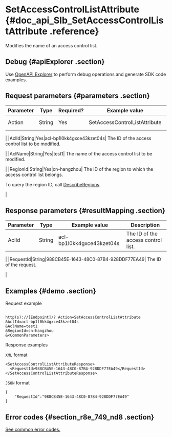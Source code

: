 # SetAccessControlListAttribute {#doc_api_Slb_SetAccessControlListAttribute .reference}

Modifies the name of an access control list.

## Debug {#apiExplorer .section}

Use [OpenAPI Explorer](https://api.aliyun.com/#product=Slb&api=SetAccessControlListAttribute) to perform debug operations and generate SDK code examples.

## Request parameters {#parameters .section}

|Parameter|Type|Required?|Example value|Description|
|---------|----|---------|-------------|-----------|
|Action|String|Yes|SetAccessControlListAttribute| The name of this action. Value: **SetAccessControlListAttribute**

 |
|AclId|String|Yes|acl-bp1l0kk4gxce43kzet04s| The ID of the access control list to be modified.

 |
|AclName|String|Yes|test1| The name of the access control list to be modified.

 |
|RegionId|String|Yes|cn-hangzhou| The ID of the region to which the access control list belongs.

 To query the region ID, call [DescribeRegions](~~27584~~).

 |

## Response parameters {#resultMapping .section}

|Parameter|Type|Example value|Description|
|---------|----|-------------|-----------|
|AclId|String|acl-bp1l0kk4gxce43kzet04s| The ID of the access control list.

 |
|RequestId|String|988CB45E-1643-48C0-87B4-928DDF77EA49| The ID of the request.

 |

## Examples {#demo .section}

Request example

``` {#request_demo}

http(s)://[Endpoint]/? Action=SetAccessControlListAttribute
&AclId=acl-bp1l0kk4gxce43kzet04s 
&AclName=test1 
&RegionId=cn-hangzhou 
&<CommonParameters>

```

Response examples

`XML` format

``` {#xml_return_success_demo}
<SetAccessControlListAttributeResponse> 
  <RequestId>988CB45E-1643-48C0-87B4-928DDF77EA49</RequestId> 
</SetAccessControlListAttributeResponse> 

```

`JSON` format

``` {#json_return_success_demo}
{
	"RequestId":"988CB45E-1643-48C0-87B4-928DDF77EA49"
}
```

## Error codes {#section_r8e_749_nd8 .section}

[See common error codes.](https://error-center.alibabacloud.com/status/product/Slb?spm=a2c69.11428812.home.38.5972hYtYhYtYON)

